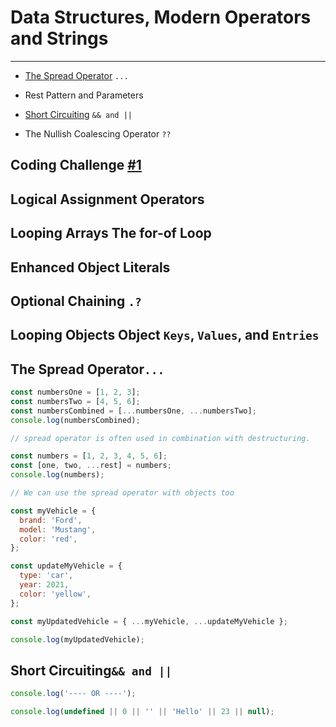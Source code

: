 # Data Structures, Modern Operators and Strings

---

- [The Spread Operator](#the-spread-operator) `...`

- Rest Pattern and Parameters

- [Short Circuiting](#short-circuiting-and-) `&& and ||`

- The Nullish Coalescing Operator `??`

## Coding Challenge [#1](google.com)

## Logical Assignment Operators

## Looping Arrays The for-of Loop

## Enhanced Object Literals

## Optional Chaining `.?`

## Looping Objects Object `Keys`, `Values`, and `Entries`

<!--- Coding Challenge #2-->

## The Spread Operator`...`

```javascript
const numbersOne = [1, 2, 3];
const numbersTwo = [4, 5, 6];
const numbersCombined = [...numbersOne, ...numbersTwo];
console.log(numbersCombined);

// spread operator is often used in combination with destructuring.

const numbers = [1, 2, 3, 4, 5, 6];
const [one, two, ...rest] = numbers;
console.log(numbers);

// We can use the spread operator with objects too

const myVehicle = {
  brand: 'Ford',
  model: 'Mustang',
  color: 'red',
};

const updateMyVehicle = {
  type: 'car',
  year: 2021,
  color: 'yellow',
};

const myUpdatedVehicle = { ...myVehicle, ...updateMyVehicle };

console.log(myUpdatedVehicle);
```

## Short Circuiting`&& and ||`

```js
console.log('---- OR ----');

console.log(undefined || 0 || '' || 'Hello' || 23 || null);
```
